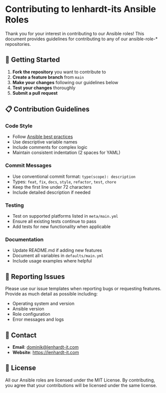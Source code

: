 # Contributing to lenhardt-its Ansible Roles

Thank you for your interest in contributing to our Ansible roles! This document provides guidelines for contributing to any of our ansible-role-* repositories.

## 🚀 Getting Started

1. **Fork the repository** you want to contribute to
2. **Create a feature branch** from `main`
3. **Make your changes** following our guidelines below
4. **Test your changes** thoroughly
5. **Submit a pull request**

## 📋 Contribution Guidelines

### Code Style
- Follow [Ansible best practices](https://docs.ansible.com/ansible/latest/user_guide/playbooks_best_practices.html)
- Use descriptive variable names
- Include comments for complex logic
- Maintain consistent indentation (2 spaces for YAML)

### Commit Messages
- Use conventional commit format: `type(scope): description`
- Types: `feat`, `fix`, `docs`, `style`, `refactor`, `test`, `chore`
- Keep the first line under 72 characters
- Include detailed description if needed

### Testing
- Test on supported platforms listed in `meta/main.yml`
- Ensure all existing tests continue to pass
- Add tests for new functionality when applicable

### Documentation
- Update README.md if adding new features
- Document all variables in `defaults/main.yml`
- Include usage examples where helpful

## 🐛 Reporting Issues

Please use our issue templates when reporting bugs or requesting features. Provide as much detail as possible including:
- Operating system and version
- Ansible version
- Role configuration
- Error messages and logs

## 📧 Contact

- **Email**: dominik@lenhardt-it.com
- **Website**: https://lenhardt-it.com

## 📄 License

All our Ansible roles are licensed under the MIT License. By contributing, you agree that your contributions will be licensed under the same license.
